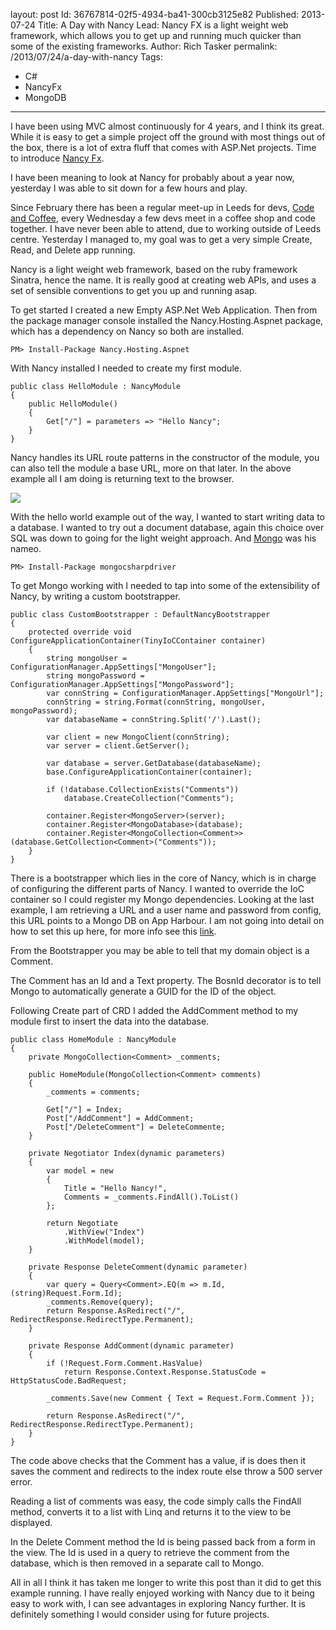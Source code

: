 layout: post
Id: 36767814-02f5-4934-ba41-300cb3125e82
Published: 2013-07-24
Title: A Day with Nancy
Lead: Nancy FX is a light weight web framework, which allows you to get up and running much quicker than some of the existing frameworks.
Author: Rich Tasker
permalink: /2013/07/24/a-day-with-nancy
Tags:
  - C#
  - NancyFx
  - MongoDB
---
I have been using MVC almost continuously for 4 years, and I think its great. While it is easy to get a simple project off the ground with most things out of the box, there is a lot of extra fluff that comes with ASP.Net projects. Time to introduce [Nancy Fx](http://nancyfx.org/).

I have been meaning to look at Nancy for probably about a year now, yesterday I was able to sit down for a few hours and play.

Since February there has been a regular meet-up in Leeds for devs, [Code and Coffee](http://www.agileyorkshire.org/codeandcoffee), every Wednesday a few devs meet in a coffee shop and code together. I have never been able to attend, due to working outside of Leeds centre. Yesterday I managed to, my goal was to get a very simple Create, Read, and Delete app running.

Nancy is a light weight web framework, based on the ruby framework Sinatra, hence the name. It is really good at creating web APIs, and uses a set of sensible conventions to get you up and running asap.

To get started I created a new Empty ASP.Net Web Application. Then from the package manager console installed the Nancy.Hosting.Aspnet package, which has a dependency on Nancy so both are installed.

`PM> Install-Package Nancy.Hosting.Aspnet`

With Nancy installed I needed to create my first module. 

    public class HelloModule : NancyModule
    {
        public HelloModule()
        {
            Get["/"] = parameters => "Hello Nancy";
        }
    }

Nancy handles its URL route patterns in the constructor of the module, you can also tell the module a base URL, more on that later. In the above example all I am doing is returning text to the browser.

![](/content/images/2016/05/helloNancy.png)

With the hello world example out of the way, I wanted to start writing data to a database. I wanted to try out a document database, again this choice over SQL was down to going for the light weight approach. And [Mongo](https://www.mongodb.com/) was his nameo.

`PM> Install-Package mongocsharpdriver`

To get Mongo working with I needed to tap into some of the extensibility of Nancy, by writing a custom bootstrapper. 

    public class CustomBootstrapper : DefaultNancyBootstrapper
    {
        protected override void ConfigureApplicationContainer(TinyIoCContainer container)
        {
            string mongoUser = ConfigurationManager.AppSettings["MongoUser"];
            string mongoPassword = ConfigurationManager.AppSettings["MongoPassword"];
            var connString = ConfigurationManager.AppSettings["MongoUrl"];
            connString = string.Format(connString, mongoUser, mongoPassword);
            var databaseName = connString.Split('/').Last();

            var client = new MongoClient(connString);
            var server = client.GetServer();

            var database = server.GetDatabase(databaseName);
            base.ConfigureApplicationContainer(container);

            if (!database.CollectionExists("Comments"))
                database.CreateCollection("Comments");

            container.Register<MongoServer>(server);
            container.Register<MongoDatabase>(database);
            container.Register<MongoCollection<Comment>>(database.GetCollection<Comment>("Comments"));
        }
    }

There is a bootstrapper which lies in the core of Nancy, which is in charge of configuring the different parts of Nancy. I wanted to override the IoC container so I could register my Mongo dependencies. Looking at the last example, I am retrieving a URL and a user name and password from config, this URL points to a Mongo DB on App Harbour. I am not going into detail on how to set this up here, for more info see this [link](http://support.mongohq.com/partners/appharbor.html).

From the Bootstrapper you may be able to tell that my domain object is a Comment.

The Comment has an Id and a Text property. The BosnId decorator is to tell Mongo to automatically generate a GUID for the ID of the object.

Following Create part of CRD I added the AddComment method to my module first to insert the data into the database.

    public class HomeModule : NancyModule
    {
        private MongoCollection<Comment> _comments;

        public HomeModule(MongoCollection<Comment> comments)
        {
            _comments = comments;

            Get["/"] = Index;
            Post["/AddComment"] = AddComment;
            Post["/DeleteComment"] = DeleteCommente;
        }

        private Negotiator Index(dynamic parameters)
        {
            var model = new
            {
                Title = "Hello Nancy!",
                Comments = _comments.FindAll().ToList()
            };

            return Negotiate
                .WithView("Index")
                .WithModel(model);
        }

        private Response DeleteComment(dynamic parameter)
        {
            var query = Query<Comment>.EQ(m => m.Id, (string)Request.Form.Id);
            _comments.Remove(query);            
            return Response.AsRedirect("/", RedirectResponse.RedirectType.Permanent);
        }

        private Response AddComment(dynamic parameter)
        { 
            if (!Request.Form.Comment.HasValue)
                return Response.Context.Response.StatusCode = HttpStatusCode.BadRequest;

            _comments.Save(new Comment { Text = Request.Form.Comment });

            return Response.AsRedirect("/", RedirectResponse.RedirectType.Permanent);
        }
    }

The code above checks that the Comment has a value, if is does then it saves the comment and redirects to the index route else throw a 500 server error. 

Reading a list of comments was easy, the code simply calls the FindAll method, converts it to a list with Linq and returns it to the view to be displayed.

In the Delete Comment method the Id is being passed back from a form in the view. The Id is used in a query to retrieve the comment from the database, which is then removed in a separate call to Mongo. 

All in all I think it has taken me longer to write this post than it did to get this example running. 
I have really enjoyed working with Nancy due to it being easy to work with, I can see advantages in exploring Nancy further. It is definitely something I would consider using for future projects.
